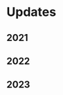 # Updates

## 2021

<TagTile 
:tag-names="['start2021']" 
show-tags
show-excerpt
/>


## 2022

<TagTile 
:tag-names="['start2022']" 
show-tags
show-excerpt
/>


## 2023

<TagTile 
:tag-names="['start2023']" 
show-tags
show-excerpt
/>

<script setup>
import TagTile from "../.vitepress/components/TagTile.vue";
</script>
